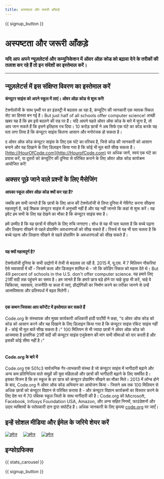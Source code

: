 ```yaml
---
title: अस्पष्टता और जरूरी आँकड़े
---
```


<a id="blurb"></a>

{{ signup_button }}

# अस्पष्टता और जरूरी आँकड़े

### यदि आप अपने न्यूज़लेटर्स और कम्युनिकेशन में ऑवर ऑफ़ कोड को बढ़ावा देने के तरीकों की तलाश कर रहे हैं तो इन संदेशों का इस्तेमाल करें।

* * *

## न्यूज़लेटर्स में इस संक्षिप्त विवरण का इस्तेमाल करें

#### कंप्यूटर साइंस को अपने स्कूल में लाएं। ऑवर ऑफ़ कोड से शुरू करें! 

टेक्नोलॉजी के साथ पृथ्वी पर हर इंडस्ट्री में बदलाव आ रहा है, कंप्यूटिंग की जानकारी एक व्यापक स्किल सेट का हिस्सा बन गई है। But just half of all schools offer computer science! अच्छी खबर यह है कि हम इसे बदलने की राह पर हैं। यदि आपने पहले ऑवर ऑफ कोड के बारे में सुना है, तो आप जान सकते हैं कि इसने इतिहास रच दिया। 10 करोड़ छात्रों ने अब सिर्फ एक घंटे का कोड करके यह पता लगा लिया है कि कंप्यूटर साइंस कितना आसान और मनोरंजक हो सकता है।

द ऑवर ऑफ कोड कंप्यूटर साइंस के लिए एक घंटे का परिचय है, जिसे कोड की जानकारी को आसान बनाने और यह दिखाने के लिए डिज़ाइन किया गया है कि कोई भी मूल बातें सीख सकता है। [http://HourOfCode.com](http://HourofCode.com) पर अधिक जानें, स्वयं एक घंटे का प्रयास करें, या दूसरों को कंप्यूटिंग की दुनिया से परिचित कराने के लिए ऑवर ऑफ़ कोड कार्यक्रम आयोजित करें!

## अक्सर पूछे जाने वाले प्रश्नों के लिए मैसेजिंग

#### आपका स्कूल ऑवर ऑफ़ कोड क्यों कर रहा है?

जबकि हम सभी जानते हैं कि छात्रों के लिए आज की टेक्नोलॉजी से लिप्त दुनिया में नेविगेट करना सीखना महत्वपूर्ण है, कई शिक्षक कंप्यूटर साइंस में अनुभवी नहीं हैं और यह नहीं जानते कि कहां से शुरू करें। यह इवेंट हम सभी के लिए यह देखने का मौका है कि कंप्यूटर साइंस क्या है।

हमें उम्मीद है कि यह छात्रों में सीखने के लिए रुचि जगाएगा। शोध से यह भी पता चलता है कि बच्चे पढ़ना और लिखना सीखने से पहले प्रोग्रामिंग अवधारणाओं को सीख सकते हैं। रिसर्च से यह भी पता चलता है कि बच्चे पढ़ना और लिखना सीखने से पहले प्रोग्रामिंग के अवधारणाओं को सीख सकते हैं। <br /> <br />

#### यह क्यों महत्वपूर्ण है?

टेक्नोलॉजी दुनिया के सभी उद्योगों में तेजी से बदलाव ला रही है. 2015 में, यू.एस. में 7 मिलियन नौकरियां ऐसे व्यवसायों में थीं - जिसमें कला और डिजाइन शामिल थे - जो कि कोडिंग स्किल को महत्व देते थे। But 49 percent of schools in the U.S. don't offer computer science. यह हमारे लिए 21वीं सदी तक पहुंचने का समय है। हम जानते हैं कि हमारे छात्र बड़े होने पर चाहे कुछ भी करें, चाहे वे चिकित्सा, व्यवसाय, राजनीति या कला में जाएं, प्रौद्योगिकी का निर्माण करने का तरीका जानने से उन्हें आत्मविश्वास और प्रतिस्पर्धा में बढ़त मिलेगी। <br /> <br />

#### एक कथन जिसका आप कॉन्टेंट में इस्तेमाल कर सकते हैं

Code.org के संस्थापक और मुख्य कार्यकारी अधिकारी हादी पार्टोवी ने कहा, "द ऑवर ऑफ कोड को कोड को आसान करने और यह दिखाने के लिए डिज़ाइन किया गया है कि कंप्यूटर साइंस रॉकेट साइंस नहीं है - कोई भी मूल बातें सीख सकता है।" 100 मिलियन से भी ज्यादा छात्रों ने ऑवर ऑफ़ कोड को आजमाया है प्रासंगिक 21वीं सदी की कंप्यूटर साइंस एजुकेशन की मांग सभी सीमाओं को पार करती है और इसकी कोई सीमा नहीं है।" <br /> <br />

#### Code.org के बारे में

Code.org एक 501c3 सार्वजनिक गैर-लाभकारी संस्था है जो कंप्यूटर साइंस में भागीदारी बढ़ाने और अन्य कम प्रतिनिधित्व वाले समूहों की युवा महिलाओं और छात्रों की भागीदारी बढ़ाने के लिए समर्पित है। इसका विजन है कि हर स्कूल के हर छात्र को कंप्यूटर प्रोग्रामिंग सीखने का मौका मिले। 2013 में लॉन्च होने के बाद, Code.org ने ऑवर ऑफ कोड अभियान का आयोजन किया - जिसने अब तक 100 मिलियन से अधिक छात्रों को कंप्यूटर विज्ञान से परिचित कराया है - और कंप्यूटर विज्ञान कार्यक्रमों का विस्तार करने के लिए देश भर में 70 पब्लिक स्कूल जिलों के साथ भागीदारी की है। Code.org को Microsoft, Facebook, Infosys Foundation USA, Amazon, और अन्य सहित निगमों, फाउंडेशनों और उदार व्यक्तियों के परोपकारी दान द्वारा सपोर्टेड है। अधिक जानकारी के लिए कृपया [code.org](https://code.org) पर जाएँ।

## इन्हें सोशल मीडिया और ईमेल के जरिये शेयर करें

[![इमेज](/images/social-media/fit-250/social-1.png)](/images/social-media/social-1.png)&nbsp;&nbsp;&nbsp;&nbsp; [![इमेज](/images/social-media/fit-250/social-2.png)](/images/social-media/social-2.png)&nbsp;&nbsp;&nbsp;&nbsp; [![इमेज](/images/social-media/fit-250/social-3.png)](/images/social-media/social-3.png)&nbsp;&nbsp;&nbsp;&nbsp;

<a id="infographics"></a>

## इन्फोग्रफिक्स

{{ stats_carousel }}

{{ signup_button }}